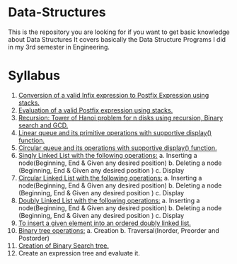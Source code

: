 # Data-Structures
This is the repository you are looking for if you want to get basic knowledge about Data Structures
It covers basically the Data Structure Programs I did in my 3rd semester in Engineering.

# Syllabus

1. [Conversion of a valid Infix expression to Postfix Expression using stacks.](https://github.com/ayush1612/Data-Structures/blob/master/convert_expression.c)
2. [Evaluation of a valid Postfix expression using stacks.](https://github.com/ayush1612/Data-Structures/blob/master/postfix.c)
3. [Recursion: Tower of Hanoi problem for n disks using recursion, Binary search and GCD.](https://github.com/ayush1612/Data-Structures/blob/q/toh.c)
4. [Linear queue and its primitive operations with supportive display() function.](https://github.com/ayush1612/Data-Structures/blob/q/LinearQ.c)
5. [Circular queue and its operations with supportive display() function.](https://github.com/ayush1612/Data-Structures/blob/q/CircularQ.c)
6. [Singly Linked List with the following operations:](https://github.com/ayush1612/Data-Structures/blob/q/SinglyLinkList.c)
a. Inserting a node(Beginning, End & Given any desired position)
b. Deleting a node (Beginning, End & Given any desired position )
c. Display
7. [Circular Linked List with the following operations:](https://github.com/ayush1612/Data-Structures/blob/q/CircularLinkList.c)
a. Inserting a node(Beginning, End & Given any desired position)
b. Deleting a node (Beginning, End & Given any desired position )
c. Display
8. [Doubly Linked List with the following operations:](https://github.com/ayush1612/Data-Structures/blob/q/DoublyLinkList.c)
a. Inserting a node(Beginning, End & Given any desired position)
b. Deleting a node (Beginning, End & Given any desired position )
c. Display
9. [To insert a given element into an ordered doubly linked list.](https://github.com/ayush1612/Data-Structures.git)
10. [Binary tree operations:](https://github.com/ayush1612/Data-Structures/blob/q/BinaryTree.c)
a. Creation
b. Traversal(Inorder, Preorder and Postorder)
11. [Creation of Binary Search tree.](https://github.com/ayush1612/Data-Structures/blob/q/BinarySearchTree.c)
12. Create an expression tree and evaluate it.
